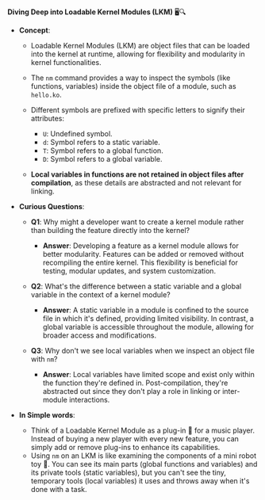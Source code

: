 
**Diving Deep into Loadable Kernel Modules (LKM)** 🖥️🔍

- **Concept**:
  - Loadable Kernel Modules (LKM) are object files that can be loaded into the kernel at runtime, allowing for flexibility and modularity in kernel functionalities.
  - The `nm` command provides a way to inspect the symbols (like functions, variables) inside the object file of a module, such as `hello.ko`.
  - Different symbols are prefixed with specific letters to signify their attributes:
    - `U`: Undefined symbol.
    - `d`: Symbol refers to a static variable.
    - `T`: Symbol refers to a global function.
    - `D`: Symbol refers to a global variable.

  - **Local variables in functions are not retained in object files after compilation**, as these details are abstracted and not relevant for linking.

- **Curious Questions**:
  - **Q1**: Why might a developer want to create a kernel module rather than building the feature directly into the kernel?
    - **Answer**: Developing a feature as a kernel module allows for better modularity. Features can be added or removed without recompiling the entire kernel. This flexibility is beneficial for testing, modular updates, and system customization.
    
  - **Q2**: What's the difference between a static variable and a global variable in the context of a kernel module?
    - **Answer**: A static variable in a module is confined to the source file in which it's defined, providing limited visibility. In contrast, a global variable is accessible throughout the module, allowing for broader access and modifications.
  
  - **Q3**: Why don't we see local variables when we inspect an object file with `nm`?
    - **Answer**: Local variables have limited scope and exist only within the function they're defined in. Post-compilation, they're abstracted out since they don't play a role in linking or inter-module interactions.

- **In Simple words**:
  - Think of a Loadable Kernel Module as a plug-in 🔌 for a music player. Instead of buying a new player with every new feature, you can simply add or remove plug-ins to enhance its capabilities. 
  - Using `nm` on an LKM is like examining the components of a mini robot toy 🤖. You can see its main parts (global functions and variables) and its private tools (static variables), but you can't see the tiny, temporary tools (local variables) it uses and throws away when it's done with a task.